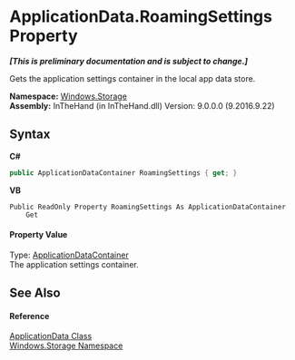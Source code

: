# ApplicationData.RoamingSettings Property 
 _**\[This is preliminary documentation and is subject to change.\]**_

Gets the application settings container in the local app data store.

**Namespace:**&nbsp;<a href="N_Windows_Storage">Windows.Storage</a><br />**Assembly:**&nbsp;InTheHand (in InTheHand.dll) Version: 9.0.0.0 (9.2016.9.22)

## Syntax

**C#**<br />
``` C#
public ApplicationDataContainer RoamingSettings { get; }
```

**VB**<br />
``` VB
Public ReadOnly Property RoamingSettings As ApplicationDataContainer
	Get
```


#### Property Value
Type: <a href="T_Windows_Storage_ApplicationDataContainer">ApplicationDataContainer</a><br />The application settings container.

## See Also


#### Reference
<a href="T_Windows_Storage_ApplicationData">ApplicationData Class</a><br /><a href="N_Windows_Storage">Windows.Storage Namespace</a><br />
